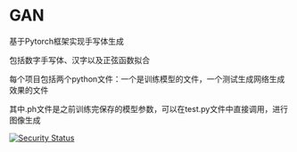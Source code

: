 # GAN
基于Pytorch框架实现手写体生成


包括数字手写体、汉字以及正弦函数拟合

每个项目包括两个python文件：一个是训练模型的文件，一个测试生成网络生成效果的文件


其中.ph文件是之前训练完保存的模型参数，可以在test.py文件中直接调用，进行图像生成

[![Security Status](https://www.murphysec.com/platform3/v3/badge/1609164545152000000.svg)](https://www.murphysec.com/accept?code=ce46ef4b54ea31efcb5efc3d9af3b420&type=1&from=2&t=2)
